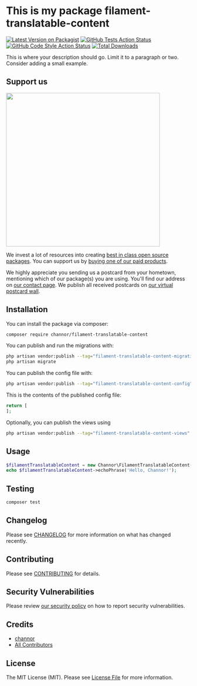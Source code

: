 # This is my package filament-translatable-content

[![Latest Version on Packagist](https://img.shields.io/packagist/v/channor/filament-translatable-content.svg?style=flat-square)](https://packagist.org/packages/channor/filament-translatable-content)
[![GitHub Tests Action Status](https://img.shields.io/github/actions/workflow/status/channor/filament-translatable-content/run-tests.yml?branch=main&label=tests&style=flat-square)](https://github.com/channor/filament-translatable-content/actions?query=workflow%3Arun-tests+branch%3Amain)
[![GitHub Code Style Action Status](https://img.shields.io/github/actions/workflow/status/channor/filament-translatable-content/fix-php-code-style-issues.yml?branch=main&label=code%20style&style=flat-square)](https://github.com/channor/filament-translatable-content/actions?query=workflow%3A"Fix+PHP+code+style+issues"+branch%3Amain)
[![Total Downloads](https://img.shields.io/packagist/dt/channor/filament-translatable-content.svg?style=flat-square)](https://packagist.org/packages/channor/filament-translatable-content)

This is where your description should go. Limit it to a paragraph or two. Consider adding a small example.

## Support us

[<img src="https://github-ads.s3.eu-central-1.amazonaws.com/filament-translatable-content.jpg?t=1" width="419px" />](https://spatie.be/github-ad-click/filament-translatable-content)

We invest a lot of resources into creating [best in class open source packages](https://spatie.be/open-source). You can support us by [buying one of our paid products](https://spatie.be/open-source/support-us).

We highly appreciate you sending us a postcard from your hometown, mentioning which of our package(s) you are using. You'll find our address on [our contact page](https://spatie.be/about-us). We publish all received postcards on [our virtual postcard wall](https://spatie.be/open-source/postcards).

## Installation

You can install the package via composer:

```bash
composer require channor/filament-translatable-content
```

You can publish and run the migrations with:

```bash
php artisan vendor:publish --tag="filament-translatable-content-migrations"
php artisan migrate
```

You can publish the config file with:

```bash
php artisan vendor:publish --tag="filament-translatable-content-config"
```

This is the contents of the published config file:

```php
return [
];
```

Optionally, you can publish the views using

```bash
php artisan vendor:publish --tag="filament-translatable-content-views"
```

## Usage

```php
$filamentTranslatableContent = new Channor\FilamentTranslatableContent();
echo $filamentTranslatableContent->echoPhrase('Hello, Channor!');
```

## Testing

```bash
composer test
```

## Changelog

Please see [CHANGELOG](CHANGELOG.md) for more information on what has changed recently.

## Contributing

Please see [CONTRIBUTING](CONTRIBUTING.md) for details.

## Security Vulnerabilities

Please review [our security policy](../../security/policy) on how to report security vulnerabilities.

## Credits

- [channor](https://github.com/channor)
- [All Contributors](../../contributors)

## License

The MIT License (MIT). Please see [License File](LICENSE.md) for more information.
